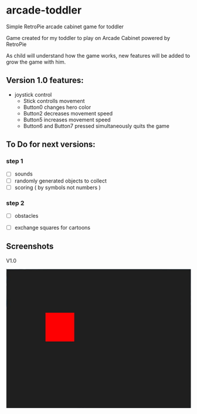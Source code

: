 # arcade-toddler
Simple RetroPie arcade cabinet game for toddler

Game created for my toddler to play on Arcade Cabinet powered by RetroPie

As child will understand how the game works, new features will be added to grow the game with him.

## Version 1.0 features:
- joystick control
  - Stick controlls movement
  - Button0 changes hero color
  - Button2 decreases movement speed
  - Button5 increases movement speed
  - Button6 and Button7 pressed simultaneously quits the game

## To Do for next versions:
### step 1
- [ ] sounds
- [ ] randomly generated objects to collect
- [ ] scoring ( by symbols not numbers )
### step 2
- [ ] obstacles
- [ ] exchange squares for cartoons


## Screenshots
V1.0

![screen001](/readme-files/001.jpg)
